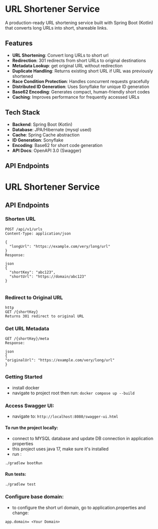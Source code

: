 # URL Shortener Service

A production-ready URL shortening service built with Spring Boot (Kotlin) that converts long URLs into short, shareable links.

## Features

- **URL Shortening**: Convert long URLs to short url
- **Redirection**: 301 redirects from short URLs to original destinations
- **Metadata Lookup**: get original URL without redirection
- **Duplicate Handling**: Returns existing short URL if URL was previously shortened
- **Race Condition Protection**: Handles concurrent requests gracefully
- **Distributed ID Generation**: Uses Sonyflake for unique ID generation
- **Base62 Encoding**: Generates compact, human-friendly short codes
- **Caching**: Improves performance for frequently accessed URLs

## Tech Stack

- **Backend**: Spring Boot (Kotlin)
- **Database**: JPA/Hibernate (mysql used)
- **Cache**: Spring Cache abstraction
- **ID Generation**: Sonyflake
- **Encoding**: Base62 for short code generation
- **API Docs**: OpenAPI 3.0 (Swagger)

## API Endpoints


# URL Shortener Service

## API Endpoints

### Shorten URL
```http
POST /api/v1/urls
Content-Type: application/json

{
  "longUrl": "https://example.com/very/long/url"
}
Response:

json
{
  "shortKey": "abc123",
  "shortUrl": "https://domain/abc123"
}


```
### Redirect to Original URL
```
http
GET /{shortKey}
Returns 301 redirect to original URL
```


### Get URL Metadata
```http
GET /{shortKey}/meta
Response:

json
{
"originalUrl": "https://example.com/very/long/url"
}
```


### Getting Started
- install docker 
- navigate to project root then run:
```docker compose up --build```
### Access Swagger UI:
- navigate to:
  ```http://localhost:8080/swagger-ui.html```

#### To run the project locally:
- connect to MYSQL database and update DB connection in application properties
- this project uses java 17, make sure it's installed
- run : 
```
./gradlew bootRun
```

#### Run tests: 
```
./gradlew test
```

### Configure base domain:
- to configure the short url domain, go to application.properties and change:

```app.domain= <Your Domain>```